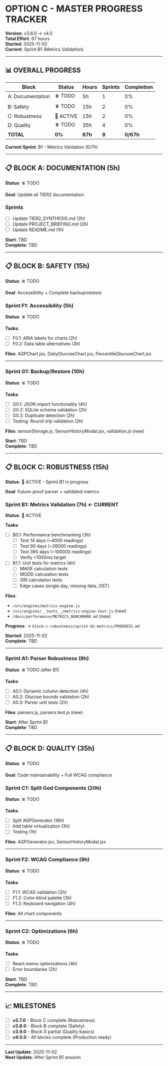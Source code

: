 # OPTION C - MASTER PROGRESS TRACKER

**Version**: v3.6.0 → v4.0  
**Total Effort**: 67 hours  
**Started**: 2025-11-02  
**Current**: Sprint B1 (Metrics Validation)

---

## 📊 OVERALL PROGRESS

| Block | Status | Hours | Sprints | Completion |
|-------|--------|-------|---------|------------|
| A: Documentation | ⏸️ TODO | 5h | 1 | 0% |
| B: Safety | ⏸️ TODO | 15h | 2 | 0% |
| C: Robustness | 🔄 ACTIVE | 15h | 2 | 0% |
| D: Quality | ⏸️ TODO | 35h | 4 | 0% |
| **TOTAL** | **0%** | **67h** | **9** | **0/67h** |

**Current Sprint**: B1 - Metrics Validation (0/7h)

---

## 📋 BLOCK A: DOCUMENTATION (5h)

**Status**: ⏸️ TODO

**Goal**: Update all TIER2 documentation

### Sprints
- [ ] Update TIER2_SYNTHESIS.md (2h)
- [ ] Update PROJECT_BRIEFING.md (2h)
- [ ] Update README.md (1h)

**Start**: TBD  
**Complete**: TBD

---

## 📋 BLOCK B: SAFETY (15h)

**Status**: ⏸️ TODO

**Goal**: Accessibility + Complete backup/restore

### Sprint F1: Accessibility (5h)
**Status**: ⏸️ TODO

**Tasks**:
- [ ] F0.1: ARIA labels for charts (2h)
- [ ] F0.2: Data table alternatives (3h)

**Files**: AGPChart.jsx, DailyGlucoseChart.jsx, PercentileGlucoseChart.jsx

---

### Sprint G1: Backup/Restore (10h)
**Status**: ⏸️ TODO

**Tasks**:
- [ ] G0.1: JSON import functionality (4h)
- [ ] G0.2: SQLite schema validation (2h)
- [ ] G0.3: Duplicate detection (2h)
- [ ] Testing: Round-trip validation (2h)

**Files**: sensorStorage.js, SensorHistoryModal.jsx, validation.js (new)

**Start**: TBD  
**Complete**: TBD

---

## 📋 BLOCK C: ROBUSTNESS (15h)

**Status**: 🔄 ACTIVE - Sprint B1 in progress

**Goal**: Future-proof parser + validated metrics

### Sprint B1: Metrics Validation (7h) ← **CURRENT**
**Status**: 🔄 ACTIVE

**Tasks**:
- [ ] B0.1: Performance benchmarking (3h)
  - [ ] Test 14 days (~4000 readings)
  - [ ] Test 90 days (~26000 readings)
  - [ ] Test 365 days (~100000 readings)
  - [ ] Verify <1000ms target
- [ ] B1.1: Unit tests for metrics (4h)
  - [ ] MAGE calculation tests
  - [ ] MODD calculation tests
  - [ ] GRI calculation tests
  - [ ] Edge cases (single day, missing data, DST)

**Files**: 
- `/src/engines/metrics-engine.js`
- `/src/engines/__tests__/metrics-engine.test.js` (new)
- `/docs/performance/METRICS_BENCHMARK.md` (new)

**Progress**: → `block-c-robustness/sprint-b1-metrics/PROGRESS.md`

**Started**: 2025-11-02  
**Complete**: TBD

---

### Sprint A1: Parser Robustness (8h)
**Status**: ⏸️ TODO (after B1)

**Tasks**:
- [ ] A0.1: Dynamic column detection (4h)
- [ ] A0.2: Glucose bounds validation (2h)
- [ ] A0.3: Parser unit tests (2h)

**Files**: parsers.js, parsers.test.js (new)

**Start**: After Sprint B1  
**Complete**: TBD

---

## 📋 BLOCK D: QUALITY (35h)

**Status**: ⏸️ TODO

**Goal**: Code maintainability + Full WCAG compliance

### Sprint C1: Split God Components (20h)
**Status**: ⏸️ TODO

**Tasks**:
- [ ] Split AGPGenerator (16h)
- [ ] Add table virtualization (3h)
- [ ] Testing (1h)

**Files**: AGPGenerator.jsx, SensorHistoryModal.jsx

---

### Sprint F2: WCAG Compliance (9h)
**Status**: ⏸️ TODO

**Tasks**:
- [ ] F1.1: WCAG validation (2h)
- [ ] F1.2: Color-blind palette (3h)
- [ ] F1.3: Keyboard navigation (4h)

**Files**: All chart components

---

### Sprint C2: Optimizations (6h)
**Status**: ⏸️ TODO

**Tasks**:
- [ ] React.memo optimizations (4h)
- [ ] Error boundaries (2h)

**Start**: TBD  
**Complete**: TBD

---

## 📈 MILESTONES

- [ ] **v3.7.0** - Block C complete (Robustness)
- [ ] **v3.8.0** - Block B complete (Safety)
- [ ] **v3.9.0** - Block D partial (Quality basics)
- [ ] **v4.0.0** - All blocks complete (Production ready)

---

**Last Update**: 2025-11-02  
**Next Update**: After Sprint B1 session

